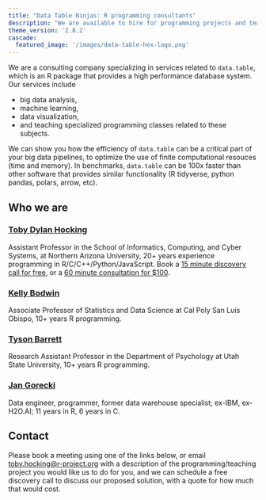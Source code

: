 ```yaml
---
title: "Data Table Ninjas: R programming consultants"
description: "We are available to hire for programming projects and teaching seminars"
theme_version: '2.8.2'
cascade:
  featured_image: '/images/data-table-hex-logo.png'
---
```


We are a consulting company specializing in services related to
`data.table`, which is an R package that provides a high performance
database system. 
Our services include

* big data analysis, 
* machine learning, 
* data visualization,
* and teaching specialized programming classes related to these subjects.

We can show you how the efficiency of `data.table` can be a critical
part of your big data pipelines, to optimize the use of finite
computational resouces (time and memory). In benchmarks, `data.table`
can be 100x faster than other software that provides similar
functionality (R tidyverse, python pandas, polars, arrow, etc).

## Who we are

### [Toby Dylan Hocking](http://tdhock.github.io/)

Assistant Professor in the School of Informatics, Computing, and Cyber Systems, at Northern Arizona University, 20+ years experience programming in R/C/C++/Python/JavaScript. Book a [15 minute discovery call for free](https://tidycal.com/tdhock5/15-minute-meeting), or a [60 minute consultation for $100](https://tidycal.com/tdhock5/60-minute-meeting).

<div class="tidycal-embed" data-path="tdhock5"></div>
<script src="https://asset-tidycal.b-cdn.net/js/embed.js" async></script>

### [Kelly Bodwin](https://www.kelly-bodwin.com/)

Associate Professor of Statistics and Data Science at Cal Poly San Luis Obispo, 10+ years R programming.

###  [Tyson Barrett](https://tysonbarrett.com/)

Research Assistant Professor in the Department of Psychology at Utah State University, 10+ years R programming.

### [Jan Gorecki](https://github.com/jangorecki)

Data engineer, programmer, former data warehouse specialist; ex-IBM, ex-H2O.AI; 11 years in R, 6 years in C.

## Contact

Please book a meeting using one of the links below, or email toby.hocking@r-project.org with a description of the programming/teaching project you would like us to do for you, and we can schedule a free discovery call to discuss our proposed solution, with a quote for how much that would cost.
